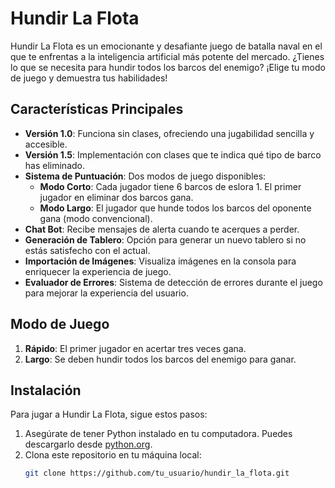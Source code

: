 # Hundir La Flota

Hundir La Flota es un emocionante y desafiante juego de batalla naval en el que te enfrentas a la inteligencia artificial más potente del mercado. ¿Tienes lo que se necesita para hundir todos los barcos del enemigo? ¡Elige tu modo de juego y demuestra tus habilidades!

## Características Principales

- **Versión 1.0**: Funciona sin clases, ofreciendo una jugabilidad sencilla y accesible.
- **Versión 1.5**: Implementación con clases que te indica qué tipo de barco has eliminado.
- **Sistema de Puntuación**: Dos modos de juego disponibles:
  - **Modo Corto**: Cada jugador tiene 6 barcos de eslora 1. El primer jugador en eliminar dos barcos gana.
  - **Modo Largo**: El jugador que hunde todos los barcos del oponente gana (modo convencional).
- **Chat Bot**: Recibe mensajes de alerta cuando te acerques a perder.
- **Generación de Tablero**: Opción para generar un nuevo tablero si no estás satisfecho con el actual.
- **Importación de Imágenes**: Visualiza imágenes en la consola para enriquecer la experiencia de juego.
- **Evaluador de Errores**: Sistema de detección de errores durante el juego para mejorar la experiencia del usuario.

## Modo de Juego

1. **Rápido**: El primer jugador en acertar tres veces gana.
2. **Largo**: Se deben hundir todos los barcos del enemigo para ganar.

## Instalación

Para jugar a Hundir La Flota, sigue estos pasos:

1. Asegúrate de tener Python instalado en tu computadora. Puedes descargarlo desde [python.org](https://www.python.org/downloads/).
2. Clona este repositorio en tu máquina local:
   ```bash
   git clone https://github.com/tu_usuario/hundir_la_flota.git